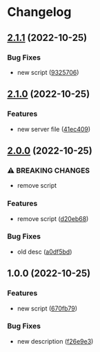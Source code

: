 # Changelog

## [2.1.1](https://github.com/Taump/test-action/compare/v2.1.0...v2.1.1) (2022-10-25)


### Bug Fixes

* new script ([9325706](https://github.com/Taump/test-action/commit/9325706c267dcd58e7bf9936bc018dd355e658a6))

## [2.1.0](https://github.com/Taump/test-action/compare/v2.0.0...v2.1.0) (2022-10-25)


### Features

* new server file ([41ec409](https://github.com/Taump/test-action/commit/41ec409c4d24006dbf774cdf686fb3bcf4669093))

## [2.0.0](https://github.com/Taump/test-action/compare/v1.0.0...v2.0.0) (2022-10-25)


### ⚠ BREAKING CHANGES

* remove script

### Features

* remove script ([d20eb68](https://github.com/Taump/test-action/commit/d20eb68a2a0ad6c695567c2157865e7f2969135f))


### Bug Fixes

* old desc ([a0df5bd](https://github.com/Taump/test-action/commit/a0df5bdee2827286bb1f0ad6b39ff13b014dc57e))

## 1.0.0 (2022-10-25)


### Features

* new script ([670fb79](https://github.com/Taump/test-action/commit/670fb79daecc8eeb3ca16e6507530da85ce13320))


### Bug Fixes

* new description ([f26e9e3](https://github.com/Taump/test-action/commit/f26e9e30f969efec7ff37e5d83591c048f1b71cc))
